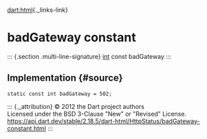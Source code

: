 [dart:html](../../dart-html/dart-html-library){._links-link}

badGateway constant
===================

::: {.section .multi-line-signature}
[int](../../dart-core/int-class) const badGateway
:::

Implementation {#source}
--------------

``` {.language-dart data-language="dart"}
static const int badGateway = 502;
```

::: {._attribution}
© 2012 the Dart project authors\
Licensed under the BSD 3-Clause \"New\" or \"Revised\" License.\
<https://api.dart.dev/stable/2.18.5/dart-html/HttpStatus/badGateway-constant.html>
:::
